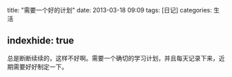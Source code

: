 title:  "需要一个好的计划"
date:  2013-03-18 09:09
tags: [日记]
categories: 生活

indexhide: true
---
  总是断断续续的，这样不好啊。需要一个确切的学习计划，并且每天记录下来，近期需要好好制定一下。